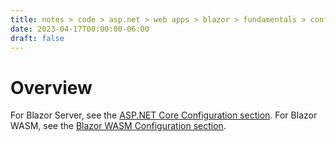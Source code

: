 ```yaml
---
title: notes > code > asp.net > web apps > blazor > fundamentals > configuration
date: 2023-04-17T00:00:00-06:00
draft: false
---
```


# Overview
For Blazor Server, see the [ASP.NET Core Configuration section](../../../core/overview.md#configuration).
For Blazor WASM, see the [Blazor WASM Configuration section](../blazor-wasm/configuration.md).
